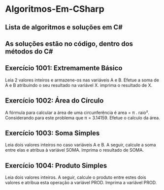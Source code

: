 # Algoritmos-Em-CSharp
## Lista de algoritmos e soluções em C#

## As soluções estão no código, dentro dos métodos do C#

## Exercício 1001: Extremamente Básico

Leia 2 valores inteiros e armazene-os nas variáveis A e B. Efetue a soma de A e B atribuindo o seu resultado na variável X. imprima o resultado de X.

## Exercício 1002: Área do Círculo

A fórmula para calcular a área de uma circunferência é area = π . raio². Considerando para este problema que π = 3.14159.
Efetue o calculo da área.

## Exercício 1003: Soma Simples

Leia dois valores inteiros no caso variáveis A e B. A seguir, calcule a soma entre elas e atribua à variável SOMA. Imprima o resultado de SOMA.

## Exercício 1004: Produto Simples

Leia dois valores inteiros. A seguir, calcule o produto entre estes dois valores e atribua esta operação a variável PROD. Imprima a variável PROD.